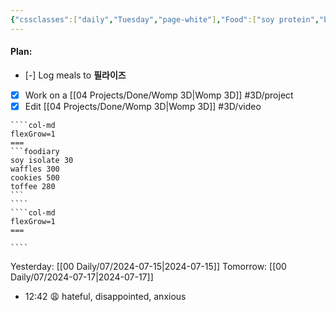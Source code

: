 ```yaml
---
{"cssclasses":["daily","Tuesday","page-white"],"Food":["soy protein","binge","purge"],"diet":false,"cals":true,"calories":4454,"protein":72,"fat":208,"carbs":571,"date":"2024-07-16","share":true,"dg-publish":true,"permalink":"/00-daily/07/2024-07-16/","contentClasses":"daily Tuesday page-white","dgPassFrontmatter":true,"noteIcon":"","created":"2025-01-21T01:20:16.172+10:00","updated":"2025-01-21T15:25:26.193+10:00"}
---
```


#### Plan:
- [-] Log meals to **필라이즈**
- [x] Work on a [[04 Projects/Done/Womp 3D\|Womp 3D]] #3D/project
- [x] Edit [[04 Projects/Done/Womp 3D\|Womp 3D]] #3D/video

`````col
````col-md
flexGrow=1
===
```foodiary 
soy isolate 30
waffles 300
cookies 500
toffee 280
```
````
````col-md
flexGrow=1
===

````
`````
Yesterday: [[00 Daily/07/2024-07-15\|2024-07-15]]
Tomorrow: [[00 Daily/07/2024-07-17\|2024-07-17]]
- 12:42 😩  hateful, disappointed, anxious